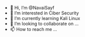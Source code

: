 - 👋 Hi, I’m @NavaiSayf
- 👀 I’m interested in Ciber Security
- 🌱 I’m currently learning Kali Linux
- 💞️ I’m looking to collaborate on ...
- 📫 How to reach me ...

<!---
NavaiSayf/NavaiSayf is a ✨ special ✨ repository because its `README.md` (this file) appears on your GitHub profile.
You can click the Preview link to take a look at your changes.
--->
